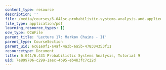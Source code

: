 ```yaml
---
content_type: resource
description: ''
file: /media/courses/6-041sc-probabilistic-systems-analysis-and-applied-probability-fall-2013/7e899706c2991aec4b95eb483fc7c22d_MIT6_041SCF13_tut09.pdf
file_type: application/pdf
learning_resource_types: []
ocw_type: OCWFile
parent_title: 'Lecture 17: Markov Chains - II'
parent_type: CourseSection
parent_uid: 6c61e0f1-a4af-4a3b-6a5b-478304353f11
resourcetype: Document
title: 6.041/6.431 Probabilistic Systems Analysis, Tutorial 9
uid: 7e899706-c299-1aec-4b95-eb483fc7c22d
---
```

